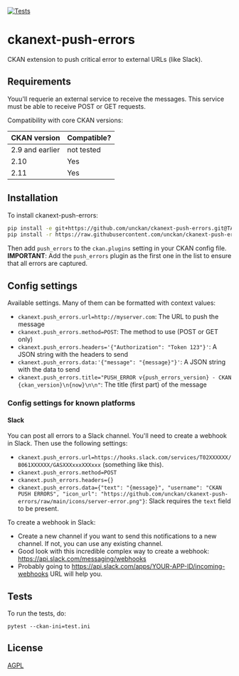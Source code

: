 [![Tests](https://github.com/unckan/ckanext-push-errors/actions/workflows/test.yml/badge.svg?branch=main)](https://github.com/unckan/ckanext-push-errors/actions)


# ckanext-push-errors

CKAN extension to push critical error to external URLs (like Slack).  


## Requirements

Youu'll requerie an external service to receive the messages. This service must be able to receive POST or GET requests.  

Compatibility with core CKAN versions:

| CKAN version    | Compatible?   |
| --------------- | ------------- |
| 2.9 and earlier | not tested    |
| 2.10            | Yes           |
| 2.11            | Yes           |

## Installation

To install ckanext-push-errors:

```bash
pip install -e git+https://github.com/unckan/ckanext-push-errors.git@TAG-VERSION#egg=ckanext-superset
pip install -r https://raw.githubusercontent.com/unckan/ckanext-push-errors/refs/tags/TAG-VERSION/requirements.txt
```

Then add `push_errors` to the `ckan.plugins` setting in your CKAN config file.  
**IMPORTANT**: Add the `push_errors` plugin as the first one in the list to ensure that all errors are captured.  

## Config settings

Available settings. Many of them can be formatted with context values:

 - `ckanext.push_errors.url=http://myserver.com`: The URL to push the message
 - `ckanext.push_errors.method=POST`: The method to use (POST or GET only)
 - `ckanext.push_errors.headers='{"Authorization": "Token 123"}'`: A JSON string with the headers to send
 - `ckanext.push_errors.data:'{"message": "{message}"}'`: A JSON string with the data to send
 - `ckanext.push_errors.title="PUSH_ERROR v{push_errors_version} - CKAN {ckan_version}\n{now}\n\n"`: The title (first part) of the message

### Config settings for known platforms

#### Slack

You can post all errors to a Slack channel. You'll need to create a webhook in Slack.
Then use the following settings:

 - `ckanext.push_errors.url=https://hooks.slack.com/services/T02XXXXXX/B061XXXXXX/GASXXXxxxXXXxxx` (something like this).
 - `ckanext.push_errors.method=POST`
 - `ckanext.push_errors.headers={}`
 - `ckanext.push_errors.data={"text": "{message}", "username": "CKAN PUSH ERRORS", "icon_url": "https://github.com/unckan/ckanext-push-errors/raw/main/icons/server-error.png"}`: Slack requires the `text` field to be present.

To create a webhook in Slack:
 - Create a new channel if you want to send this notifications to a new channel. If not, you can use any existing channel.
 - Good look with this incredible complex way to create a webhook: https://api.slack.com/messaging/webhooks
 - Probably going to https://api.slack.com/apps/YOUR-APP-ID/incoming-webhooks URL will help you.

## Tests

To run the tests, do:

    pytest --ckan-ini=test.ini

## License

[AGPL](https://www.gnu.org/licenses/agpl-3.0.en.html)
